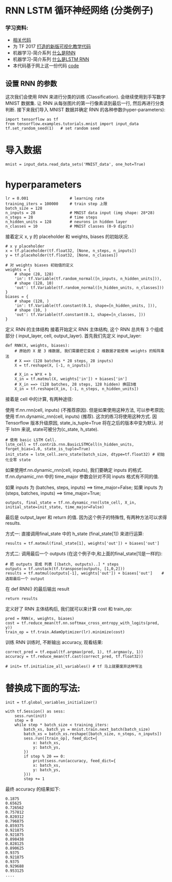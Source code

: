 # RNN LSTM 循环神经网络 (分类例子) #

### 学习资料: ###

- [相关代码](https://github.com/MorvanZhou/tutorials/tree/master/tensorflowTUT/tf20_RNN2)
- 为 TF 2017 [打造的新版可视化教学代码](https://github.com/MorvanZhou/Tensorflow-Tutorial)
- 机器学习-简介系列 [什么是RNN](https://morvanzhou.github.io/tutorials/machine-learning/ML-intro/2-3-RNN/)
- 机器学习-简介系列 [什么是LSTM RNN](https://morvanzhou.github.io/tutorials/machine-learning/ML-intro/2-4-LSTM/)
- 本代码基于网上这一份代码 [code](https://github.com/aymericdamien/TensorFlow-Examples/blob/master/examples/3_NeuralNetworks/recurrent_network.py)


## 设置 RNN 的参数  ##

这次我们会使用 RNN 来进行分类的训练 (Classification). 会继续使用到手写数字 MNIST 数据集. 让 RNN 从每张图片的第一行像素读到最后一行, 然后再进行分类判断. 接下来我们导入 MNIST 数据并确定 RNN 的各种参数(hyper-parameters):

	import tensorflow as tf
	from tensorflow.examples.tutorials.mnist import input_data
	tf.set_random_seed(1)   # set random seed

# 导入数据
	mnist = input_data.read_data_sets('MNIST_data', one_hot=True)

# hyperparameters
	lr = 0.001                  # learning rate
	training_iters = 100000     # train step 上限
	batch_size = 128            
	n_inputs = 28               # MNIST data input (img shape: 28*28)
	n_steps = 28                # time steps
	n_hidden_units = 128        # neurons in hidden layer
	n_classes = 10              # MNIST classes (0-9 digits)
接着定义 x, y 的 placeholder 和 weights, biases 的初始状况.

	# x y placeholder
	x = tf.placeholder(tf.float32, [None, n_steps, n_inputs])
	y = tf.placeholder(tf.float32, [None, n_classes])
	
	# 对 weights biases 初始值的定义
	weights = {
	    # shape (28, 128)
	    'in': tf.Variable(tf.random_normal([n_inputs, n_hidden_units])),
	    # shape (128, 10)
	    'out': tf.Variable(tf.random_normal([n_hidden_units, n_classes]))
	}
	biases = {
	    # shape (128, )
	    'in': tf.Variable(tf.constant(0.1, shape=[n_hidden_units, ])),
	    # shape (10, )
	    'out': tf.Variable(tf.constant(0.1, shape=[n_classes, ]))
	}

定义 RNN 的主体结构 
接着开始定义 RNN 主体结构, 这个 RNN 总共有 3 个组成部分 ( input_layer, cell, output_layer). 首先我们先定义 input_layer:

	def RNN(X, weights, biases):
	    # 原始的 X 是 3 维数据, 我们需要把它变成 2 维数据才能使用 weights 的矩阵乘法
	    # X ==> (128 batches * 28 steps, 28 inputs)
	    X = tf.reshape(X, [-1, n_inputs])
	
	    # X_in = W*X + b
	    X_in = tf.matmul(X, weights['in']) + biases['in']
	    # X_in ==> (128 batches, 28 steps, 128 hidden) 换回3维
	    X_in = tf.reshape(X_in, [-1, n_steps, n_hidden_units])

接着是 cell 中的计算, 有两种途径:

使用 tf.nn.rnn(cell, inputs) (不推荐原因). 但是如果使用这种方法, 可以参考原因;
使用 tf.nn.dynamic_rnn(cell, inputs) (推荐). 这次的练习将使用这种方式.
因 Tensorflow 版本升级原因, state_is_tuple=True 将在之后的版本中变为默认. 对于 lstm 来说, state可被分为(c_state, h_state).

    # 使用 basic LSTM Cell.
    lstm_cell = tf.contrib.rnn.BasicLSTMCell(n_hidden_units, forget_bias=1.0, state_is_tuple=True)
    init_state = lstm_cell.zero_state(batch_size, dtype=tf.float32) # 初始化全零 state

如果使用tf.nn.dynamic_rnn(cell, inputs), 我们要确定 inputs 的格式. tf.nn.dynamic_rnn 中的 time_major 参数会针对不同 inputs 格式有不同的值.

如果 inputs 为 (batches, steps, inputs) ==> time_major=False;
如果 inputs 为 (steps, batches, inputs) ==> time_major=True;

    outputs, final_state = tf.nn.dynamic_rnn(lstm_cell, X_in, initial_state=init_state, time_major=False)

最后是 output_layer 和 return 的值. 因为这个例子的特殊性, 有两种方法可以求得 results.

方式一: 直接调用final_state 中的 h_state (final_state[1]) 来进行运算:

    results = tf.matmul(final_state[1], weights['out']) + biases['out']

方式二: 调用最后一个 outputs (在这个例子中,和上面的final_state[1]是一样的):

    # 把 outputs 变成 列表 [(batch, outputs)..] * steps
    outputs = tf.unstack(tf.transpose(outputs, [1,0,2]))
    results = tf.matmul(outputs[-1], weights['out']) + biases['out']    #选取最后一个 output

在 def RNN() 的最后输出 result

    return results
定义好了 RNN 主体结构后, 我们就可以来计算 cost 和 train_op:

	pred = RNN(x, weights, biases)
	cost = tf.reduce_mean(tf.nn.softmax_cross_entropy_with_logits(pred, y))
	train_op = tf.train.AdamOptimizer(lr).minimize(cost)

训练 RNN 
训练时, 不断输出 accuracy, 观看结果:

	correct_pred = tf.equal(tf.argmax(pred, 1), tf.argmax(y, 1))
	accuracy = tf.reduce_mean(tf.cast(correct_pred, tf.float32))

	# init= tf.initialize_all_variables() # tf 马上就要废弃这种写法

# 替换成下面的写法:

	init = tf.global_variables_initializer()
	
	with tf.Session() as sess:
	    sess.run(init)
	    step = 0
	    while step * batch_size < training_iters:
	        batch_xs, batch_ys = mnist.train.next_batch(batch_size)
	        batch_xs = batch_xs.reshape([batch_size, n_steps, n_inputs])
	        sess.run([train_op], feed_dict={
	            x: batch_xs,
	            y: batch_ys,
	        })
	        if step % 20 == 0:
	            print(sess.run(accuracy, feed_dict={
	            x: batch_xs,
	            y: batch_ys,
	        }))
	        step += 1
最终 accuracy 的结果如下:

	0.1875
	0.65625
	0.726562
	0.757812
	0.820312
	0.796875
	0.859375
	0.921875
	0.921875
	0.898438
	0.828125
	0.890625
	0.9375
	0.921875
	0.9375
	0.929688
	0.953125
	....